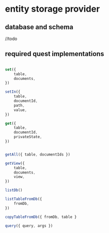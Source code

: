 # entity storage provider

## database and schema 

//todo

## required quest implementations

```js

set({
    table,
    documents,
})

setIn({
    table,
    documentId,
    path,
    value,
})

get({
    table,
    documentId,
    privateState,
})


getAll({ table, documentIds })

getView({
    table,
    documents,
    view,
})

listDb()

listTableFromDb({
    fromDb,
})

copyTableFromDb({ fromDb, table }

query({ query, args })
```